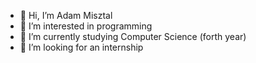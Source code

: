 - 👋 Hi, I’m Adam Misztal
- 👀 I’m interested in programming
- 🌱 I’m currently studying Computer Science (forth year)
- 📖 I’m looking for an internship 

<!---
Adam3004/Adam3004 is a ✨ special ✨ repository because its `README.md` (this file) appears on your GitHub profile.
You can click the Preview link to take a look at your changes.
--->
